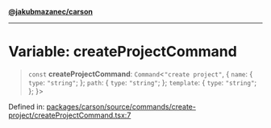 [**@jakubmazanec/carson**](../README.md)

---

# Variable: createProjectCommand

> `const` **createProjectCommand**: `Command`\<`"create project"`, \{ `name`: \{ `type`: `"string"`;
> \}; `path`: \{ `type`: `"string"`; \}; `template`: \{ `type`: `"string"`; \}; \}\>

Defined in:
[packages/carson/source/commands/create-project/createProjectCommand.tsx:7](https://github.com/jakubmazanec/tools/blob/90a5050fae768000bb00b2044438762c3c8c0f98/packages/carson/source/commands/create-project/createProjectCommand.tsx#L7)

